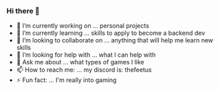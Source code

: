 ### Hi there 👋
- 🔭 I’m currently working on ... personal projects
- 🌱 I’m currently learning ... skills to apply to become a backend dev
- 👯 I’m looking to collaborate on ... anything that will help me learn new skills
- 🤔 I’m looking for help with ... what I can help with
- 💬 Ask me about ... what types of games I like
- 📫 How to reach me: ... my discord is: thefeetus
- ⚡ Fun fact: ... I'm really into gaming
<!--
**Feetuss/Feetuss** is a ✨ _special_ ✨ repository because its `README.md` (this file) appears on your GitHub profile.

Here are some ideas to get you started:

- 🔭 I’m currently working on ...
- 🌱 I’m currently learning ... 
- 👯 I’m looking to collaborate on ... 
- 🤔 I’m looking for help with ... 
- 💬 Ask me about ... 
- 📫 How to reach me: ... 
- 😄 Pronouns: ... 
- ⚡ Fun fact: ... 
-->
